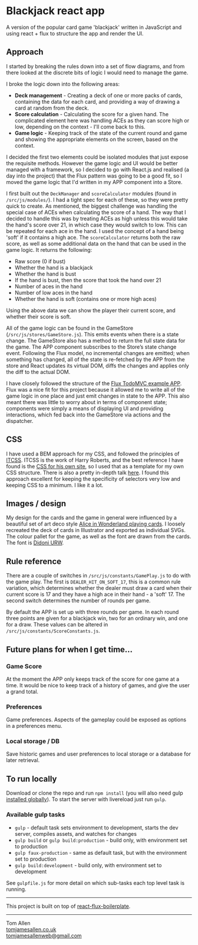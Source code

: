 # Blackjack react app

A version of the popular card game 'blackjack' written in JavaScript and using react + flux to structure the app and render the UI.

## Approach

I started by breaking the rules down into a set of flow diagrams, and from there looked at the discrete bits of logic I would need to manage the game. 

I broke the logic down into the following areas:

* __Deck management__ - Creating a deck of one or more packs of cards, containing the data for each card, and providing a way of drawing a card at random from the deck.
* __Score calculation__ - Calculating the score for a given hand. The complicated element here was handling ACEs as they can score high or low, depending on the context - I'll come back to this.
* __Game logic__ - Keeping track of the state of the current round and game and showing the appropriate elements on the screen, based on the context.

I decided the first two elements could be isolated modules that just expose the requisite methods. However the game logic and UI would be better managed with a framework, so I decided to go with React.js and realised (a day into the project) that the Flux pattern was going to be a good fit, so I moved the game logic that I'd written in my APP component into a Store.

I first built out the `DeckManager` and `scoreCalculator` modules (found in `/src/js/modules/`). I had a tight spec for each of these, so they were pretty quick to create. As mentioned, the biggest challenge was handling the special case of ACEs when calculating the score of a hand. The way that I decided to handle this was by treating ACEs as high unless this would take the hand's score over 21, in which case they would switch to low. This can be repeated for each ace in the hand. I used the concept of a hand being 'soft' if it contains a high ace. The `scoreCalculator` returns both the raw score, as well as some additional data on the hand that can be used in the game logic. It returns the following:

* Raw score (0 if bust)
* Whether the hand is a blackjack
* Whether the hand is bust
* If the hand is bust, then the score that took the hand over 21
* Number of aces in the hand
* Number of low aces in the hand
* Whether the hand is soft (contains one or more high aces)

Using the above data we can show the player their current score, and whether their score is soft.

All of the game logic can be found in the GameStore (`/src/js/stores/GameStore.js`). This emits events when there is a state change. The GameStore also has a method to return the full state data for the game. The APP component subscribes to the Store’s state change event. Following the Flux model, no incremental changes are emitted; when something has changed, all of the state is re-fetched by the APP from the store and React updates its virtual DOM, diffs the changes and applies only the diff to the actual DOM.

I have closely followed the structure of the [Flux TodoMVC example APP][Flux TODOMVC]. Flux was a nice fit for this project because it allowed me to write all of the game logic in one place and just emit changes in state to the APP. This also meant there was little to worry about in terms of component state; components were simply a means of displaying UI and providing interactions, which fed back into the GameStore via actions and the dispatcher.


## CSS

I have used a BEM approach for my CSS, and followed the principles of [ITCSS][ITCSS]. ITCSS is the work of Harry Roberts, and the best reference I have found is the [CSS for his own site][Harry Roberts Github], so I used that as a template for my own CSS structure. There is also a pretty in-depth talk [here][ITCSS talk]. I found this approach excellent for keeping the specificity of selectors very low and keeping CSS to a minimum. I like it a lot.


## Images / design

My design for the cards and the game in general were influenced by a beautiful set of art deco style [Alice in Wonderland playing cards][Playing Cards]. I loosely recreated the deck of cards in Illustrator and exported as individual SVGs. The colour pallet for the game, as well as the font are drawn from the cards. The font is [Didoni URW][Font].


## Rule reference

There are a couple of switches in `/src/js/constants/GamePlay.js` to do with the game play. The first is `DEALER_HIT_ON_SOFT_17`, this is a common rule variation, which determines whether the dealer must draw a card when their current score is 17 and they have a high ace in their hand - a 'soft' 17. The second switch determines the number of rounds per game.

By default the APP is set up with three rounds per game. In each round three points are given for a blackjack win, two for an ordinary win, and one for a draw. These values can be altered in `/src/js/constants/ScoreConstants.js`.

## Future plans for when I get time...

### Game Score
At the moment the APP only keeps track of the score for one game at a time. It would be nice to keep track of a history of games, and give the user a grand total.

### Preferences
Game preferences. Aspects of the gameplay could be exposed as options in a preferences menu.

### Local storage / DB
Save historic games and user preferences to local storage or a database for later retrieval.


## To run locally

Download or clone the repo and run `npm install` (you will also need gulp [installed globally][gulp]). To start the server with livereload just run `gulp`.

### Available gulp tasks

* `gulp` - default task sets environment to development, starts the dev server, compiles assets, and watches for changes
* `gulp build` or `gulp build:production` - build only, with environment set to production
* `gulp faux-production` - same as default task, but with the environment set to production
* `gulp build:development` - build only, with environment set to development

See `gulpfile.js` for more detail on which sub-tasks each top level task is running.

______

This project is built on top of [react-flux-boilerplate][boilerplate].
______

Tom Allen   
[tomjamesallen.co.uk](http://tomjamesallen.co.uk)   
tomjamesallenweb@gmail.com



[Flux TODOMVC]: https://github.com/facebook/flux/tree/master/examples/flux-todomvc

[ITCSS]: http://itcss.io

[Harry Roberts Github]: https://github.com/csswizardry/csswizardry.github.com/tree/master/css

[ITCSS talk]: https://www.youtube.com/watch?v=1OKZOV-iLj4&hd=1

[Font]: https://typekit.com/fonts/didoni-urw

[Playing Cards]: http://www.visualnews.com/2014/09/28/art-deco-alice-in-wonderland-playing-cards-from-turnstyle

[gulp]: https://github.com/gulpjs/gulp/blob/master/docs/getting-started.md

[boilerplate]: https://github.com/tomjamesallen/react-flux-boilerplate
